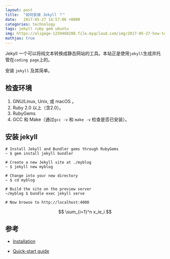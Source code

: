 ```yaml
---
layout: post
title:  "如何安装 Jekyll ？"
date:   2017-05-27 14:57:06 +0800
categories: technology
tags: jekyll ruby gem ubuntu
img: https://aligege-1259468288.file.myqcloud.com/img/2017-05-27-how-to-install-jekyll.jpg
mathjax: true
---
```


Jekyll 一个可以将纯文本转换成静态网站的工具。本站正是使用`jekyll`生成并托管在`coding page`上的。

安装 `jekyll` 及其简单。

## 检查环境

1. GNU/Linux, Unix, 或 macOS 。
2. Ruby 2.0 以上（含2.0）。
3. RubyGems
4. GCC 和 Make（通过`gcc -v` 和 `make -v` 检查是否已安装）。

## 安装 jekyll

```shell
# Install Jekyll and Bundler gems through RubyGems
~ $ gem install jekyll bundler

# Create a new Jekyll site at ./myblog
~ $ jekyll new myblog

# Change into your new directory
~ $ cd myblog

# Build the site on the preview server
~/myblog $ bundle exec jekyll serve

# Now browse to http://localhost:4000
```

$$
\sum_{i=1}^n x_ie_i
$$

## 参考

* [Installation](https://jekyllrb.com/docs/installation/)

* [Quick-start guide](https://jekyllrb.com/docs/quickstart/)